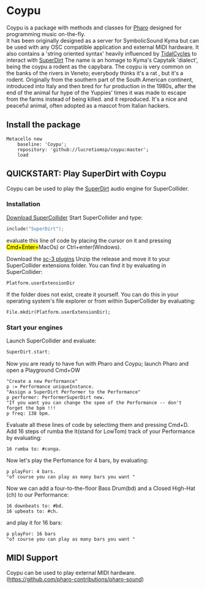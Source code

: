 # Coypu #

Coypu is a package with methods and classes for [Pharo](https://pharo.org) designed for programming music on-the-fly.\
It has been originally designed as a server for SymbolicSound Kyma but can be used with any OSC compatible application and external MIDI hardware. It also contains a 'string oriented syntax' heavily influenced by [TidalCycles](https://tidalcycles.org)
to interact with [SuperDirt](https://github.com/musikinformatik/SuperDirt)
The name is an homage to Kyma's Capytalk 'dialect', being the coypu a rodent as the capybara. The coypu is very common on the banks of the rivers in Veneto; everybody thinks it's a rat , but it's a rodent.  Originally from the southern part of the South American continent, introduced into Italy and then bred for fur production in the 1980s, after the end of the animal fur hype of the Yuppies' times it was made to escape from the farms instead of being killed. and it reproduced. It's a nice and peaceful animal, often adopted as a mascot from Italian hackers.

## Install the package 
```Smalltalk
Metacello new
    baseline: 'Coypu';
    repository: 'github://lucretiomsp/coypu:master';
    load
```

## QUICKSTART: Play SuperDirt with Coypu ##
Coypu can be used to play the [SuperDirt](https://github.com/musikinformatik/SuperDirt) audio engine for SuperCollider. 
### Installation ###
[Download SuperCollider](https://github.com/supercollider/supercollider)
Start SuperCollider and type:
```c
include("SuperDirt");
```
evaluate this line of code by placing the cursor on it and pressing <mark>Cmd+Enter=</mark>MacOs) or </mark>Ctrl+enter</mark>(Windows).

Download the [sc-3 plugins](https://github.com/supercollider/sc3-plugins/releases)
Unzip the release and move it to your SuperCollider extensions folder. You can find it by evaluating in SuperCollider:
```cplusplus
Platform.userExtensionDir
```
If the folder does not exist, create it yourself. You can do this in your operating system's file explorer or from within SuperCollider by evaluating:
```cplusplus
File.mkdir(Platform.userExtensionDir);
```
### Start your engines ###
Launch SuperCollider and evaluate:
```c
SuperDirt.start;
```
Now you are ready to have fun with Pharo and Coypu; launch Pharo and open a Playground </mark>Cmd+OW</mark>
```Smalltalk
"Create a new Performance"
p := Performance uniqueInstance.
"Assign a SuperDirt Performer to the Performance"
p performer: PerformerSuperDirt new.
"If you want you can change the spee of the Performance -- don't forget the bpm !!!
p freq: 138 bpm.
```
Evaluate all these lines of code by selectimg them and pressing </mark>Cmd+D</mark>.
Add 16 steps of rumba the lt(stand for LowTom) track of your Performance by evaluating:
```Smalltalk
16 rumba to: #conga.
```
Now let's play the Perfomance for 4 bars, by evaluating:
```Smalltalk
p playFor: 4 bars.
"of course you can play as many bars you want "
```
Now we can add a four-to-the-floor Bass Drum(bd) and a Closed High-Hat (ch) to our Performance:
```Smalltalk
16 downbeats to: #bd.
16 upbeats to: #ch.
```
and play it for 16 bars:
```Smalltalk
p playFor: 16 bars
"of course you can play as many bars you want "
```




## MIDI Support ##
Coypu can be used to play external MIDI hardware. 
(https://github.com/pharo-contributions/pharo-sound)
